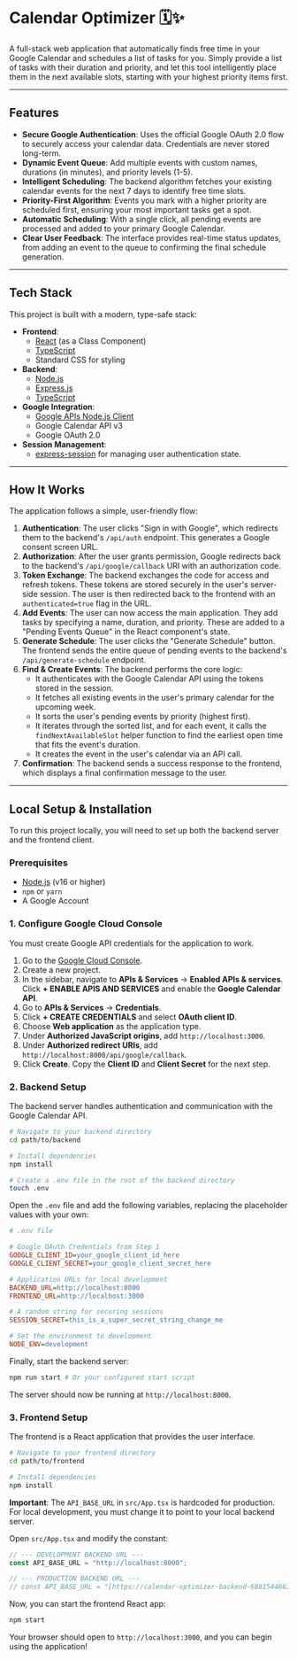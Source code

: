 # Calendar Optimizer 🗓️✨

A full-stack web application that automatically finds free time in your Google Calendar and schedules a list of tasks for you. Simply provide a list of tasks with their duration and priority, and let this tool intelligently place them in the next available slots, starting with your highest priority items first.

***

## Features

-   **Secure Google Authentication**: Uses the official Google OAuth 2.0 flow to securely access your calendar data. Credentials are never stored long-term.
-   **Dynamic Event Queue**: Add multiple events with custom names, durations (in minutes), and priority levels (1-5).
-   **Intelligent Scheduling**: The backend algorithm fetches your existing calendar events for the next 7 days to identify free time slots.
-   **Priority-First Algorithm**: Events you mark with a higher priority are scheduled first, ensuring your most important tasks get a spot.
-   **Automatic Scheduling**: With a single click, all pending events are processed and added to your primary Google Calendar.
-   **Clear User Feedback**: The interface provides real-time status updates, from adding an event to the queue to confirming the final schedule generation.

***

## Tech Stack

This project is built with a modern, type-safe stack:

-   **Frontend**:
    -   [React](https://reactjs.org/) (as a Class Component)
    -   [TypeScript](https://www.typescriptlang.org/)
    -   Standard CSS for styling
-   **Backend**:
    -   [Node.js](https://nodejs.org/)
    -   [Express.js](https://expressjs.com/)
    -   [TypeScript](https://www.typescriptlang.org/)
-   **Google Integration**:
    -   [Google APIs Node.js Client](https://github.com/googleapis/google-api-nodejs-client)
    -   Google Calendar API v3
    -   Google OAuth 2.0
-   **Session Management**:
    -   [express-session](https://github.com/expressjs/session) for managing user authentication state.

***

## How It Works

The application follows a simple, user-friendly flow:

1.  **Authentication**: The user clicks "Sign in with Google", which redirects them to the backend's `/api/auth` endpoint. This generates a Google consent screen URL.
2.  **Authorization**: After the user grants permission, Google redirects back to the backend's `/api/google/callback` URI with an authorization code.
3.  **Token Exchange**: The backend exchanges the code for access and refresh tokens. These tokens are stored securely in the user's server-side session. The user is then redirected back to the frontend with an `authenticated=true` flag in the URL.
4.  **Add Events**: The user can now access the main application. They add tasks by specifying a name, duration, and priority. These are added to a "Pending Events Queue" in the React component's state.
5.  **Generate Schedule**: The user clicks the "Generate Schedule" button. The frontend sends the entire queue of pending events to the backend's `/api/generate-schedule` endpoint.
6.  **Find & Create Events**: The backend performs the core logic:
    - It authenticates with the Google Calendar API using the tokens stored in the session.
    - It fetches all existing events in the user's primary calendar for the upcoming week.
    - It sorts the user's pending events by priority (highest first).
    - It iterates through the sorted list, and for each event, it calls the `findNextAvailableSlot` helper function to find the earliest open time that fits the event's duration.
    - It creates the event in the user's calendar via an API call.
7.  **Confirmation**: The backend sends a success response to the frontend, which displays a final confirmation message to the user.

***

## Local Setup & Installation

To run this project locally, you will need to set up both the backend server and the frontend client.

### Prerequisites

-   [Node.js](https://nodejs.org/en/) (v16 or higher)
-   `npm` or `yarn`
-   A Google Account

### 1. Configure Google Cloud Console

You must create Google API credentials for the application to work.

1.  Go to the [Google Cloud Console](https://console.cloud.google.com/).
2.  Create a new project.
3.  In the sidebar, navigate to **APIs & Services** -> **Enabled APIs & services**. Click **+ ENABLE APIS AND SERVICES** and enable the **Google Calendar API**.
4.  Go to **APIs & Services** -> **Credentials**.
5.  Click **+ CREATE CREDENTIALS** and select **OAuth client ID**.
6.  Choose **Web application** as the application type.
7.  Under **Authorized JavaScript origins**, add `http://localhost:3000`.
8.  Under **Authorized redirect URIs**, add `http://localhost:8000/api/google/callback`.
9.  Click **Create**. Copy the **Client ID** and **Client Secret** for the next step.

### 2. Backend Setup

The backend server handles authentication and communication with the Google Calendar API.

```bash
# Navigate to your backend directory
cd path/to/backend

# Install dependencies
npm install

# Create a .env file in the root of the backend directory
touch .env
```

Open the `.env` file and add the following variables, replacing the placeholder values with your own:

```ini
# .env file

# Google OAuth Credentials from Step 1
GOOGLE_CLIENT_ID=your_google_client_id_here
GOOGLE_CLIENT_SECRET=your_google_client_secret_here

# Application URLs for local development
BACKEND_URL=http://localhost:8000
FRONTEND_URL=http://localhost:3000

# A random string for securing sessions
SESSION_SECRET=this_is_a_super_secret_string_change_me

# Set the environment to development
NODE_ENV=development
```

Finally, start the backend server:

```bash
npm run start # Or your configured start script
```

The server should now be running at `http://localhost:8000`.

### 3. Frontend Setup

The frontend is a React application that provides the user interface.

```bash
# Navigate to your frontend directory
cd path/to/frontend

# Install dependencies
npm install
```

**Important**: The `API_BASE_URL` in `src/App.tsx` is hardcoded for production. For local development, you must change it to point to your local backend server.

Open `src/App.tsx` and modify the constant:

```typescript
// --- DEVELOPMENT BACKEND URL ---
const API_BASE_URL = "http://localhost:8000";

// --- PRODUCTION BACKEND URL ---
// const API_BASE_URL = "[https://calendar-optimizer-backend-688154466351.us-central1.run.app](https://calendar-optimizer-backend-688154466351.us-central1.run.app)";
```

Now, you can start the frontend React app:

```bash
npm start
```

Your browser should open to `http://localhost:3000`, and you can begin using the application!